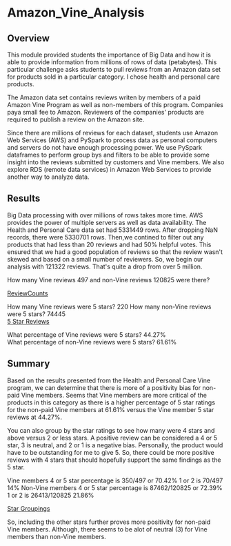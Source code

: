 # Amazon_Vine_Analysis

## Overview

This module provided students the importance of Big Data and how it is able to provide information from millions of rows of data (petabytes).  This particular challenge
asks students to pull reviews from an Amazon data set for products sold in a particular category.  I chose health and personal care products. 

The Amazon data set contains reviews writen by members of a paid Amazon Vine Program as well as non-members of this program.  Companies paya small fee to
Amazon.  Reviewers of the companies' products are required to publish a review on the Amazon site.

Since there are millions of reviews for each dataset, students use Amazon Web Services (AWS) and PySpark to process data as personal computers and servers do not have enough processing power.  We use PySpark dataframes to perform
group bys and filters to be able to provide some insight into the reviews submitted by customers and Vine members.  We also explore RDS (remote data services) in Amazon Web Services
to provide another way to analyze data.

## Results

Big Data processing with over millions of rows takes more time.  AWS provides the power of multiple servers as well as data availability.  The Health and Personal Care data set had 5331449 rows.
After dropping NaN records, there were 5330701 rows.  Then,we contined to filter out any products that had less than 20 reviews and had 50% helpful votes. This ensured that we had a good population of reviews so that
the review wasn't skewed and based on a small number of reviewers.  So, we begin our analysis with 121322 reviews.  That's quite a drop from over 5 million.

How many Vine reviews 497   and non-Vine reviews 120825  were there?	

[ReviewCounts](https://github.com/gaudiom4git/Amazon_Vine_Analysis/blob/main/Images/VineMemberCounts.png)
	
How many Vine reviews were 5 stars? 220 	How many non-Vine reviews were 5 stars?    74445   
[5 Star Reviews](https://github.com/gaudiom4git/Amazon_Vine_Analysis/blob/main/Images/Vine5Stars.png)
	
What percentage of Vine reviews were 5 stars? 44.27%    
What percentage of non-Vine reviews were 5 stars?  61.61%

## Summary

Based on the results presented from the Health and Personal Care Vine program, we can determine that there is more of a positivity bias for non-paid Vine members.  Seems that Vine members are more critical of the products in this category as there is a higher 
percentage of 5 star ratings for the non-paid Vine members at 61.61% versus the Vine member 5 star reviews at 44.27%.

You can also group by the star ratings to see how many were 4 stars and above versus 2 or less stars.  A positive review can be considered a 4 or 5 star, 3 is neutral, and 2 or 1 is a 
negative bias.  Personally, the product would have to be outstanding for me to give 5.  So, there could be more positive reviews with 4 stars that should hopefully support the same 
findings as the 5 star.

Vine members 		4 or 5 star percentage is 350/497 or 70.42%					1 or 2 is 70/497  14%
Non-Vine members 	4 or 5 star percentage is 87462/120825 or 72.39%			1 or 2 is 26413/120825 21.86%

[Star Groupings](https://github.com/gaudiom4git/Amazon_Vine_Analysis/blob/main/Images/Vine4or5%20and%201or2%20Stars.png)

So, including the other stars further proves more positivity for non-paid Vine members.   Although, there seems to be alot of neutral (3) for Vine members than non-Vine members.


